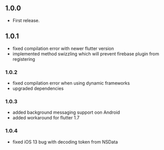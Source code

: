 ## 1.0.0

* First release.

## 1.0.1

* fixed compilation error with newer flutter version
* implemented method swizzling which will prevent firebase plugin from registering

### 1.0.2
* fixed compilation error when using dynamic frameworks
* upgraded dependencies

### 1.0.3
* added background messaging support oon Android
* added workaround for flutter 1.7

### 1.0.4
* fixed iOS 13 bug with decoding token from NSData
